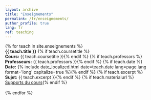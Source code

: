 ```yaml
---
layout: archive
title: "Enseignements"
permalink: /fr/enseignements/
author_profile: true
lang: fr
ref: teaching
---
```


<div class="teaching-list">
  {% for teach in site.enseignements %}
    <div class="teaching-item">
      <strong>{{ teach.title }}</strong>
      {% if teach.coursetitle %}<br><strong>Cours:</strong> {{ teach.coursetitle }}{% endif %}
      {% if teach.professors %}<br><strong>Professeurs:</strong> {{ teach.professors }}{% endif %}
      {% if teach.date %}<br><strong>Date:</strong> {% include date_localized.html date=teach.date lang=page.lang format='long' capitalize=true %}{% endif %}
      {% if teach.excerpt %}<br><strong>Sujet:</strong> {{ teach.excerpt }}{% endif %}
      {% if teach.materialurl %}<br><a href="{{ teach.materialurl }}" target="_blank">Supports du cours</a>{% endif %}
    </div>
    <br>
  {% endfor %}
</div>